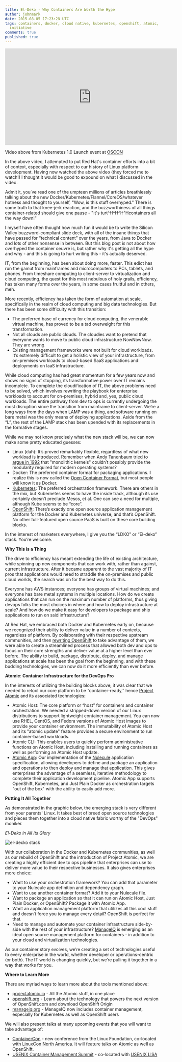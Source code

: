 ```yaml
---
title: El-Deko - Why Containers Are Worth the Hype
author: johnmark
date: 2015-08-05 17:23:28 UTC
tags: containers, docker, cloud native, kubernetes, openshift, atomic, open container
  initiative
comments: true
published: true
---
```


<iframe width="560" height="315" src="https://www.youtube.com/embed/vqtnG1TBdxM" frameborder="0" allowfullscreen></iframe>

Video above from Kubernetes 1.0 Launch event at [OSCON](http://www.oscon.com/open-source-2015)

In the above video, I attempted to put Red Hat's container efforts into a bit of context, especially with respect to our history of Linux platform development. Having now watched the above video (they forced me to watch!) I thought it would be good to expound on what I discussed in the video.

Admit it, you’ve read one of the umpteen millions of articles breathlessly talking about the new Docker/Kubernetes/Flannel/CoreOS/whatever hotness and thought to yourself, "Wow, is this stuff overhyped." There is some truth to that knee-jerk reaction, and the buzzworthiness of all things container-related should give one pause - "It's turt^H^H^H^Hcontainers all the way down!"

I myself have often thought how much fun it would be to write the Silicon Valley buzzword-compliant slide deck, with all of the insane things that have passed for “technical content” over the years, from Java to Docker and lots of other nonsense in between. But this blog post is not about how overhyped the container oeuvre is, but rather why it's getting all the hype and why - and this is going to hurt writing this - it's actually deserved.

IT, from the beginning, has been about doing more, faster. This edict has run the gamut from mainframes and microcomputers to PCs, tablets, and phones. From timeshare computing to client-server to virtualization and cloud computing, the quest for this most nebulous of holy grails, efficiency, has taken many forms over the years, in some cases fruitful and in others, meh.

More recently, efficiency has taken the form of automation at scale, specifically in the realm of cloud computing and big data technologies. But there has been some difficulty with this transition:

* The preferred base of currency for cloud computing, the venerable virtual machine, has proved to be a tad overweight for this transformation.
* Not all clouds are public clouds. The cloudies want to pretend that everyone wants to move to public cloud infrastructure NowNowNow. They are wrong. 
* Existing management frameworks were not built for cloud workloads. It’s extremely difficult to get a holistic view of your infrastructure, from on-premises workloads to cloud-based SaaS applications and deployments on IaaS infrastructure. 

While cloud computing has had great momentum for a few years now and shows no signs of stopping, its transformative power over IT remains incomplete. To complete the cloudification of IT, the above problems need to be solved, which involves rewriting the playbook for enterprise workloads to account for on-premises, hybrid and, yes, public cloud workloads. The entire pathway from dev to ops is currently undergoing the most disruption since the transition from mainframe to client-server. We’re a long ways from the days when LAMP was a thing, and software running on bare metal was the only means of deploying applications. Aside from the “L”, the rest of the LAMP stack has been upended with its replacements in the formative stages. 

While we may not know precisely what the new stack will be, we can now make some pretty educated guesses:

* Linux (duh): It’s proved remarkably flexible, regardless of what new workload is introduced. Remember when [Andy Tanenbaum tried to argue in 1992](http://www.oreilly.com/openbook/opensources/book/appa.html) that "monolithic kernels" couldn’t possibly provide the modularity required for modern operating systems? 
* Docker: The preferred container format for packaging applications. I realize this is now called the [Open Container Format](https://github.com/opencontainers/specs), but most people will know it as Docker. 
* [Kubernetes](http://kubernetes.io/): The preferred orchestration framework. There are others in the mix, but Kubernetes seems to have the inside track, although its use certainly doesn’t preclude Mesos, et al. One can see a need for multiple, although Kube seems to be “core”. 
* [OpenShift](http://www.openshift.org/): There’s exactly one open source application management platform for the Docker and Kubernetes universe, and that’s OpenShift. No other full-featured open source PaaS is built on these core building blocks. 

In the interest of marketers everywhere, I give you the “LDKO” or “El-deko” stack. You’re welcome.

**Why This is a Thing**

The drive to efficiency has meant extending the life of existing architecture, while spinning up new components that can work with, rather than against, current infrastructure. After it became apparent to the vast majority of IT pros that applications would need to straddle the on-premises and public cloud worlds, the search was on for the best way to do this. 

Everyone has AWS instances; everyone has groups of virtual machines; and everyone has bare metal systems in multiple locations. How do we create applications that can run on the maximum number of platforms, thus giving devops folks the most choices in where and how to deploy infrastructure at scale? And how do we make it easy for developers to package and ship applications to run on said infrastructure? 

At Red Hat, we embraced both Docker and Kubernetes early on, because we recognized their ability to deliver value in a number of contexts, regardless of platform. By collaborating with their respective upstream communities, and then [rewriting OpenShift](http://www.openshift.org/#v3) to take advantage of them, we were able to create a streamlined process that allowed both dev and ops to focus on their core strengths and deliver value at a higher level than ever before. The ability to build, package, distribute, deploy, and manage applications at scale has been the goal from the beginning, and with these budding technologies, we can now do it more efficiently than ever before.

**Atomic: Container Infrastructure for the DevOps Pro**

In the interests of utilizing the building blocks above, it was clear that we needed to retool our core platform to be “container-ready,” hence [Project Atomic](http://projectatomic.io/) and its associated technologies:

* Atomic Host: The core platform or “host” for containers and container orchestration. We needed a stripped-down version of our Linux distributions to support lightweight container management. You can now use RHEL, CentOS, and Fedora versions of Atomic Host images to provide your container environment. The immutability of Atomic Host and its "atomic update" feature provides a secure environment to run container-based workloads.
* Atomic CLI: This enables users to quickly perform administrative functions on Atomic Host, including installing and running containers as well as performing an Atomic Host update. 
* [Atomic App](http://github.com/projectatomic/atomicapp/): Our implementation of the [Nulecule](http://github.com/projectatomic/nulecule/) application specification, allowing developers to define and package an application and operations to then deploy and manage that application. This gives enterprises the advantage of a seamless, iterative methodology to complete their application development pipeline. Atomic App supports OpenShift, Kubernetes, and Just Plain Docker as orchestration targets "out of the box" with the ability to easily add more.

**Putting It All Together**

As demonstrated in the graphic below, the emerging stack is very different from your parents' Linux. It takes best of breed open source technologies and pieces them together into a cloud native fabric worthy of the "DevOps" moniker.

*El-Deko in All Its Glory* 

![el-decko stack](/images/container-stack.png)

With our collaboration in the Docker and Kubernetes communities, as well as our rebuild of OpenShift and the introduction of Project Atomic, we are creating a highly efficient dev to ops pipeline that enterprises can use to deliver more value to their respective businesses. It also gives enterprises more choice: 

* Want to use your orchestration framework? You can add that parameter to your Nulecule app definition and dependency graph.
* Want to use another container format? Add it to your Nulecule file.
* Want to package an application so that it can run on Atomic Host, Just Plain Docker, or OpenShift? Package it with Atomic App. 
* Want an application management platform that utilizes all this cool stuff and doesn’t force you to manage every detail? OpenShift is perfect for that.
* Need to manage and automate your container infrastructure side-by-side with the rest of your infrastructure? [ManageIQ](http://manageiq.org/) is emerging as an ideal open source management platform for containers - in addition to your cloud and virtualization technologies.

As our container story evolves, we’re creating a set of technologies useful to every enterprise in the world, whether developer or operations-centric (or both). The IT world is changing quickly, but we’re pulling it together in a way that works for you. 

**Where to Learn More**

There are myriad ways to learn more about the tools mentioned above:

* [projectatomic.io](http://projectatomic.io/) - All the Atomic stuff, in one place
* [openshift.org](http://openshift.org/) - Learn about the technology that powers the next version of OpenShift.com and download OpenShift Origin
* [manageiq.org](http://manageiq.org/) - ManageIQ now includes container management, especially for Kubernetes as well as OpenShift users

We will also present talks at many upcoming events that you will want to take advantage of:

* [ContainerCon](http://events.linuxfoundation.org/events/containercon) - new conference from the Linux Foundation, co-located with [LinuxCon North America](http://events.linuxfoundation.org/events/linuxcon-north-america). It will feature talks on Atomic as well as OpenShift.
* [USENIX Container Management Summit](https://www.usenix.org/conference/ucms15) - co-located with [USENIX LISA](https://www.usenix.org/conference/lisa15)